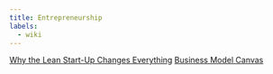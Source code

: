 ```yaml
---
title: Entrepreneurship
labels: 
  - wiki
---
```


<a href="https://hbr.org/2013/05/why-the-lean-start-up-changes-everything">Why the Lean Start-Up Changes Everything</a>
<a href="https://canvanizer.com/new/business-model-canvas">Business Model Canvas </a>
